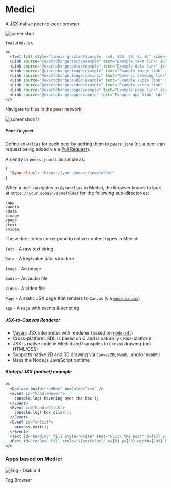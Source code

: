 # Medici
A JSX-native peer-to-peer browser

![screenshot](https://github.com/bennyschmidt/medici/assets/45407493/d148be80-5048-4832-b63a-48d478a72ce3)

`featured.jsx`

```jsx
<>
  <Text fill style="linear-gradient(purple, red, 150, 50, 0, 0)" size={26} text="Featured files" x={8} y={36} />
  <Link source="@exactchange:text:example" text="Example text link" id="link1" x={0} y={50} width={200} height={24} />
  <Link source="@exactchange:data:example" text="Example data link" id="link2" x={0} y={74} width={200} height={24} />
  <Link source="@exactchange:image:example" text="Example image link" id="link3" x={0} y={98} width={200} height={24} />
  <Link source="@exactchange:image:davinci" text="Davinci drawing link" id="link4" x={0} y={122} width={200} height={24} />
  <Link source="@exactchange:audio:example" text="Example audio link" id="link5" x={0} y={146} width={200} height={24} />
  <Link source="@exactchange:video:example" text="Example video link" id="link6" x={0} y={170} width={200} height={24} />
  <Link source="@exactchange:page:example" text="Example page link" id="link7" x={0} y={194} width={200} height={24} />
  <Link source="@exactchange:app:example" text="Example app link" id="link8" x={0} y={218} width={200} height={24} />
</>
```

Navigate to files in the peer network:

![screenshot(1)](https://github.com/bennyschmidt/medici/assets/45407493/bb418f52-41f0-4eff-9e64-3c4b1430e9f2)

##### Peer-to-peer

Define an `@alias` for each peer by adding them to [`peers.json`](https://github.com/bennyschmidt/medici/blob/master/peers.json) (or, a peer can request being added via a [Pull Request](https://github.com/bennyschmidt/medici/pulls)).

An entry in `peers.json` is as simple as:

```json
{
  "@youralias": "https://your.domain/somefolder"
}
```

When a user navigates to `@youralias` in Medici, the browser knows to look at `https://your.domain/somefolder` for the following sub-directories:

    /app
    /audio 
    /data 
    /image
    /page
    /text
    /video

These directories correspond to native content types in Medici:

`Text` - A raw text string

`Data` - A key/value data structure

`Image` - An image

`Audio` - An audio file

`Video` - A video file

`Page` - A static JSX page that renders to `Canvas` (via [`node-canvas`](https://www.npmjs.com/package/canvas))

`App` - A `Page` with events & scripting

##### JSX-to-Canvas Renderer

- [Vasari](https://github.com/bennyschmidt/medici/blob/master/renderers/Vasari/index.js): JSX interpreter with renderer (based on [`node-sdl`](https://github.com/kmamal/node-sdl))
- Cross-platform: SDL is based on C and is naturally cross-platform
- JSX is native code in Medici and transpiles to `Canvas` drawing (not HTML/CSS)
- Supports native 2D and 3D drawing via `Canvas2D`, `WebGL`, and/or `WebGPU`
- Uses the Node.js JavaScript runtime 

##### Stateful JSX (native!) example

```jsx
<>
  <Declare boxId="redBox" boxColor="red" />
  <Event id="handleHover">
    console.log('hovering over the box');
  </Event>
  <Event id="handleClick">
    console.log('box click');
  </Event>
  <Event id="onExit">
    process.exit();
  </Event>
  <Text id="heading" fill style="white" text="Click the box!" x={15} y={20} />
  <Rect id="redBox" fill style="${boxColor}" x={0} y={30} width={100} height={100} hover={handleHover} click={handleClick} />
</>
```
### Apps based on Medici

![Fog - Diablo 4](https://github.com/bennyschmidt/medici/assets/45407493/3e4f7fcd-c8bf-4c1f-b48f-7cbd557f4f74)

Fog Browser 
